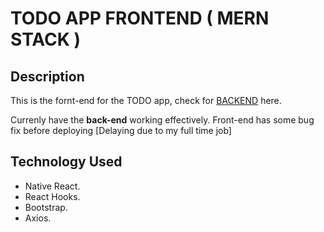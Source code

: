 # TODO APP FRONTEND ( MERN STACK )


## Description 
This is the fornt-end for the TODO app, check for [BACKEND](https://github.com/Hiteshsaai/TODO_MERN_App_backend) here.

Currenly have the **back-end** working effectively. Front-end has some bug fix before deploying [Delaying due to my full time job]

## Technology Used
* Native React.
* React Hooks.
* Bootstrap.
* Axios.
